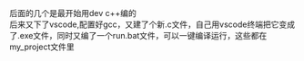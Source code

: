 后面的几个是最开始用dev c++编的                                                                                              
后来又下了vscode,配置好gcc，又建了个新.c文件，自己用vscode终端把它变成了.exe文件，同时又编了一个run.bat文件，可以一键编译运行，这些都在my_project文件里
